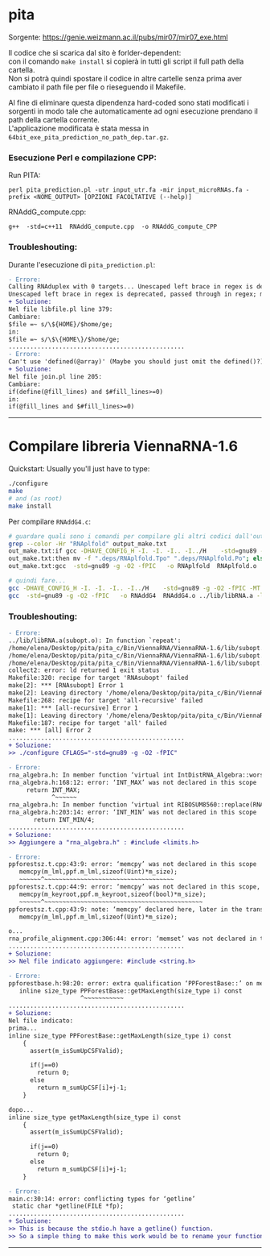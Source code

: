 # pita
Sorgente: https://genie.weizmann.ac.il/pubs/mir07/mir07_exe.html  

Il codice che si scarica dal sito è forlder-dependent:  
con il comando `make install` si copierà in tutti gli script il full path della cartella.  
Non si potrà quindi spostare il codice in altre cartelle senza prima aver cambiato il path file per file o rieseguendo il Makefile.  

Al fine di eliminare questa dipendenza hard-coded sono stati modificati i sorgenti in modo tale che automaticamente ad ogni esecuzione prendano il path della cartella corrente.  
L'applicazione modificata è stata messa in `64bit_exe_pita_prediction_no_path_dep.tar.gz`.

### Esecuzione Perl e compilazione CPP:
Run PITA:
```
perl pita_prediction.pl -utr input_utr.fa -mir input_microRNAs.fa -prefix <NOME_OUTPUT> [OPZIONI FACOLTATIVE (--help)]
```

RNAddG_compute.cpp:
```
g++  -std=c++11  RNAddG_compute.cpp  -o RNAddG_compute_CPP
```
### Troubleshouting:
Durante l'esecuzione di `pita_prediction.pl`:
```diff
- Errore:
Calling RNAduplex with 0 targets... Unescaped left brace in regex is deprecated, passed through in regex; marked by <-- HERE in m/\${ <-- HERE HOME}/ at /home/elena/Desktop/pita/pita_c/lib/libfile.pl line 379.
Unescaped left brace in regex is deprecated, passed through in regex; marked by <-- HERE in m/\${ <-- HERE HOME}/ at /home/elena/Desktop/pita/pita_c/lib/libfile.pl line 379.
+ Soluzione:
Nel file libfile.pl line 379:
Cambiare:
$file =~ s/\${HOME}/$home/ge;
in:
$file =~ s/\$\{HOME\}/$home/ge;
.................................................
- Errore:
Can't use 'defined(@array)' (Maybe you should just omit the defined()?) at /home/elena/Desktop/pita/pita_c/lib/join.pl line 205.
+ Soluzione:
Nel file join.pl line 205:
Cambiare:
if(define(@fill_lines) and $#fill_lines>=0)
in:
if(@fill_lines and $#fill_lines>=0)

```
---
# Compilare libreria ViennaRNA-1.6
Quickstart: Usually you'll just have to type:
```sh
./configure
make
# and (as root)
make install
```
Per compilare `RNAddG4.c`:
```sh
# guardare quali sono i comandi per compilare gli altri codici dall'output del make:
grep --color -Hr "RNAplfold" output_make.txt 
out_make.txt:if gcc -DHAVE_CONFIG_H -I. -I. -I.. -I../H    -std=gnu89 -g -O2 -fPIC -MT RNAplfold.o -MD -MP -MF ".deps/RNAplfold.Tpo" -c -o RNAplfold.o RNAplfold.c; \
out_make.txt:then mv -f ".deps/RNAplfold.Tpo" ".deps/RNAplfold.Po"; else rm -f ".deps/RNAplfold.Tpo"; exit 1; fi
out_make.txt:gcc  -std=gnu89 -g -O2 -fPIC   -o RNAplfold  RNAplfold.o ../lib/libRNA.a -lm 

# quindi fare...
gcc -DHAVE_CONFIG_H -I. -I. -I.. -I../H    -std=gnu89 -g -O2 -fPIC -MT RNAddG4.o -MD -MP -MF ".deps/RNAddG4.Po" -c -o RNAddG4.o RNAddG4.c
gcc  -std=gnu89 -g -O2 -fPIC   -o RNAddG4  RNAddG4.o ../lib/libRNA.a -lm
```

### Troubleshouting:

```diff
- Errore:
../lib/libRNA.a(subopt.o): In function `repeat':
/home/elena/Desktop/pita/pita_c/Bin/ViennaRNA/ViennaRNA-1.6/lib/subopt.c:855: undefined reference to `LoopEnergy'
/home/elena/Desktop/pita/pita_c/Bin/ViennaRNA/ViennaRNA-1.6/lib/subopt.c:914: undefined reference to `HairpinE'
/home/elena/Desktop/pita/pita_c/Bin/ViennaRNA/ViennaRNA-1.6/lib/subopt.c:828: undefined reference to `LoopEnergy'
collect2: error: ld returned 1 exit status
Makefile:320: recipe for target 'RNAsubopt' failed
make[2]: *** [RNAsubopt] Error 1
make[2]: Leaving directory '/home/elena/Desktop/pita/pita_c/Bin/ViennaRNA/ViennaRNA-1.6/Progs'
Makefile:268: recipe for target 'all-recursive' failed
make[1]: *** [all-recursive] Error 1
make[1]: Leaving directory '/home/elena/Desktop/pita/pita_c/Bin/ViennaRNA/ViennaRNA-1.6'
Makefile:187: recipe for target 'all' failed
make: *** [all] Error 2
.................................................
+ Soluzione:
>> ./configure CFLAGS="-std=gnu89 -g -O2 -fPIC"
```

```diff
- Errore:
rna_algebra.h: In member function ‘virtual int IntDistRNA_Algebra::worst_score() const’:
rna_algebra.h:168:12: error: ‘INT_MAX’ was not declared in this scope
     return INT_MAX;
            ^~~~~~~
rna_algebra.h: In member function ‘virtual int RIBOSUM8560::replace(RNA_Alphabet, int, RNA_Alphabet, int) const’:
rna_algebra.h:203:14: error: ‘INT_MIN’ was not declared in this scope
       return INT_MIN/4;
.................................................
+ Soluzione:
>> Aggiungere a "rna_algebra.h" : #include <limits.h>
```

```diff
- Errore:
ppforestsz.t.cpp:43:9: error: ‘memcpy’ was not declared in this scope
   memcpy(m_lml,ppf.m_lml,sizeof(Uint)*m_size);
   ~~~~~~^~~~~~~~~~~~~~~~~~~~~~~~~~~~~~~~~~~~~
ppforestsz.t.cpp:44:9: error: ‘memcpy’ was not declared in this scope, and no declarations were found by argument-dependent lookup at the point of instantiation [-fpermissive]
   memcpy(m_keyroot,ppf.m_keyroot,sizeof(bool)*m_size);
   ~~~~~~^~~~~~~~~~~~~~~~~~~~~~~~~~~~~~~~~~~~~~~~~~~~~
ppforestsz.t.cpp:43:9: note: ‘memcpy’ declared here, later in the translation unit
   memcpy(m_lml,ppf.m_lml,sizeof(Uint)*m_size);

o...
rna_profile_alignment.cpp:306:44: error: ‘memset’ was not declared in this scope
.................................................
+ Soluzione:
>> Nel file indicato aggiungere: #include <string.h>
```

```diff
- Errore:
ppforestbase.h:98:20: error: extra qualification ‘PPForestBase::’ on member ‘getMaxLength’ [-fpermissive]
   inline size_type PPForestBase::getMaxLength(size_type i) const
                    ^~~~~~~~~~~~
.................................................
+ Soluzione:
Nel file indicato:
prima...
inline size_type PPForestBase::getMaxLength(size_type i) const
    {
      assert(m_isSumUpCSFValid);

      if(j==0)
        return 0;
      else
        return m_sumUpCSF[i]+j-1;
    }

dopo...
inline size_type getMaxLength(size_type i) const
    {
      assert(m_isSumUpCSFValid);

      if(j==0)
        return 0;
      else
        return m_sumUpCSF[i]+j-1;
    }
```

```diff
- Errore:
main.c:30:14: error: conflicting types for ‘getline’
 static char *getline(FILE *fp);
.................................................
+ Soluzione:
>> This is because the stdio.h have a getline() function.
>> So a simple thing to make this work would be to rename your function to my_getline()
```
---
